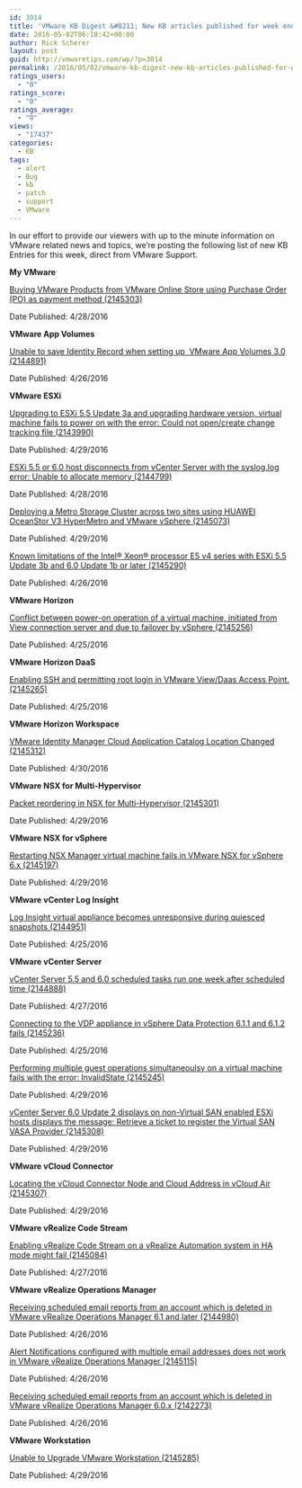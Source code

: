 ```yaml
---
id: 3014
title: 'VMware KB Digest &#8211; New KB articles published for week ending 4/30/16'
date: 2016-05-02T06:10:42+00:00
author: Rick Scherer
layout: post
guid: http://vmwaretips.com/wp/?p=3014
permalink: /2016/05/02/vmware-kb-digest-new-kb-articles-published-for-week-ending-43016/
ratings_users:
  - "0"
ratings_score:
  - "0"
ratings_average:
  - "0"
views:
  - "17437"
categories:
  - KB
tags:
  - alert
  - Bug
  - kb
  - patch
  - support
  - VMware
---
```

In our effort to provide our viewers with up to the minute information on VMware related news and topics, we&#8217;re posting the following list of new KB Entries for this week, direct from VMware Support.

<!--more-->

**My VMware**
  
[Buying VMware Products from VMware Online Store using Purchase Order (PO) as payment method (2145303)](http://vmw.re/1WCsAoK)
  
Date Published: 4/28/2016

**VMware App Volumes**
  
[Unable to save Identity Record when setting up  VMware App Volumes 3.0 (2144891)](http://vmw.re/1Z2Ohxl)
  
Date Published: 4/26/2016

**VMware ESXi**
  
[Upgrading to ESXi 5.5 Update 3a and upgrading hardware version, virtual machine fails to power on with the error: Could not open/create change tracking file (2143990)](http://vmw.re/1WCsAoN)
  
Date Published: 4/29/2016
  
[ESXi 5.5 or 6.0 host disconnects from vCenter Server with the syslog.log error: Unable to allocate memory (2144799)](http://vmw.re/1Z2OfFG)
  
Date Published: 4/28/2016
  
[Deploying a Metro Storage Cluster across two sites using HUAWEI OceanStor V3 HyperMetro and VMware vSphere (2145073)](http://vmw.re/1WCsygI)
  
Date Published: 4/29/2016
  
[Known limitations of the Intel® Xeon® processor E5 v4 series with ESXi 5.5 Update 3b and 6.0 Update 1b or later (2145290)](http://vmw.re/1Z2Ohxm)
  
Date Published: 4/26/2016

**VMware Horizon**
  
[Conflict between power-on operation of a virtual machine, initiated from View connection server and due to failover by vSphere (2145256)](http://vmw.re/1WCsAoO)
  
Date Published: 4/25/2016

**VMware Horizon DaaS**
  
[Enabling SSH and permitting root login in VMware View/Daas Access Point. (2145265)](http://vmw.re/1Z2Ohxo)
  
Date Published: 4/25/2016

**VMware Horizon Workspace**
  
[VMware Identity Manager Cloud Application Catalog Location Changed (2145312)](http://vmw.re/1WCsAoP)
  
Date Published: 4/30/2016

**VMware NSX for Multi-Hypervisor**
  
[Packet reordering in NSX for Multi-Hypervisor (2145301)](http://vmw.re/1Z2OfFJ)
  
Date Published: 4/29/2016

**VMware NSX for vSphere**
  
[Restarting NSX Manager virtual machine fails in VMware NSX for vSphere 6.x (2145197)](http://vmw.re/1WCsygK)
  
Date Published: 4/29/2016

**VMware vCenter Log Insight**
  
[Log Insight virtual appliance becomes unresponsive during quiesced snapshots (2144951)](http://vmw.re/1Z2OfFK)
  
Date Published: 4/25/2016

**VMware vCenter Server**
  
[vCenter Server 5.5 and 6.0 scheduled tasks run one week after scheduled time (2144888)](http://vmw.re/1WCsAoS)
  
Date Published: 4/27/2016
  
[Connecting to the VDP appliance in vSphere Data Protection 6.1.1 and 6.1.2 fails (2145236)](http://vmw.re/1Z2OfFL)
  
Date Published: 4/25/2016
  
[Performing multiple guest operations simultaneoulsy on a virtual machine fails with the error: InvalidState (2145245)](http://vmw.re/1WCsywY)
  
Date Published: 4/29/2016
  
[vCenter Server 6.0 Update 2 displays on non-Virtual SAN enabled ESXi hosts displays the message: Retrieve a ticket to register the Virtual SAN VASA Provider (2145308)](http://vmw.re/1Z2OfFM)
  
Date Published: 4/29/2016

**VMware vCloud Connector**
  
[Locating the vCloud Connector Node and Cloud Address in vCloud Air (2145307)](http://vmw.re/1WCsywZ)
  
Date Published: 4/29/2016

**VMware vRealize Code Stream**
  
[Enabling vRealize Code Stream on a vRealize Automation system in HA mode might fail (2145084)](http://vmw.re/1Z2Ohxp)
  
Date Published: 4/27/2016

**VMware vRealize Operations Manager**
  
[Receiving scheduled email reports from an account which is deleted in VMware vRealize Operations Manager 6.1 and later (2144980)](http://vmw.re/1WCsyx0)
  
Date Published: 4/26/2016
  
[Alert Notifications configured with multiple email addresses does not work in VMware vRealize Operations Manager (2145115)](http://vmw.re/1Z2OhND)
  
Date Published: 4/26/2016
  
[Receiving scheduled email reports from an account which is deleted in VMware vRealize Operations Manager 6.0.x (2142273)](http://vmw.re/1WCsyx1)
  
Date Published: 4/26/2016

**VMware Workstation**
  
[Unable to Upgrade VMware Workstation (2145285)](http://vmw.re/1Z2OfFN)
  
Date Published: 4/29/2016